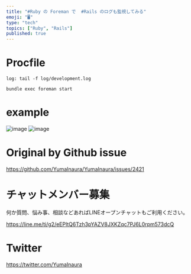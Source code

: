 ```yaml
---
title: "#Ruby の Foreman で  #Rails のログも監視してみる"
emoji: "🖥"
type: "tech"
topics: ["Ruby", "Rails"]
published: true
---
```


# Procfile

```
log: tail -f log/development.log
```

```
bundle exec foreman start
```

# example

![image](https://user-images.githubusercontent.com/13635059/64826942-60dc4000-d5fd-11e9-9acc-febe56efd696.png)
![image](https://user-images.githubusercontent.com/13635059/64826943-6174d680-d5fd-11e9-9b17-f8bef639d03a.png)


# Original by Github issue

https://github.com/YumaInaura/YumaInaura/issues/2421








<!-- Update From Qiita API -->

# チャットメンバー募集


何か質問、悩み事、相談などあればLINEオープンチャットもご利用ください。

https://line.me/ti/g2/eEPltQ6Tzh3pYAZV8JXKZqc7PJ6L0rpm573dcQ





# Twitter


https://twitter.com/YumaInaura


<!-- Update From Qiita API -->


